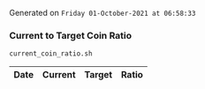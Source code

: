 Generated on `Friday 01-October-2021 at 06:58:33`

### Current to Target Coin Ratio
`current_coin_ratio.sh`

Date|Current|Target|Ratio
---|---|---|---
